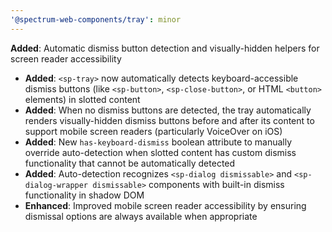 ```yaml
---
'@spectrum-web-components/tray': minor
---
```


**Added**: Automatic dismiss button detection and visually-hidden helpers for screen reader accessibility

- **Added**: `<sp-tray>` now automatically detects keyboard-accessible dismiss buttons (like `<sp-button>`, `<sp-close-button>`, or HTML `<button>` elements) in slotted content
- **Added**: When no dismiss buttons are detected, the tray automatically renders visually-hidden dismiss buttons before and after its content to support mobile screen readers (particularly VoiceOver on iOS)
- **Added**: New `has-keyboard-dismiss` boolean attribute to manually override auto-detection when slotted content has custom dismiss functionality that cannot be automatically detected
- **Added**: Auto-detection recognizes `<sp-dialog dismissable>` and `<sp-dialog-wrapper dismissable>` components with built-in dismiss functionality in shadow DOM
- **Enhanced**: Improved mobile screen reader accessibility by ensuring dismissal options are always available when appropriate
